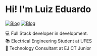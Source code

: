 
<h1>Hi! I'm Luiz Eduardo</h1>

[![Blog](https://img.shields.io/badge/LinkedIn-0077B5?style=for-the-badge&logo=linkedin&logoColor=white)](https://www.linkedin.com/in/luizeduardovae/)
[![Blog](https://img.shields.io/badge/Instagram-E4405F?style=for-the-badge&logo=instagram&logoColor=white)](https://www.instagram.com/dev.luizera/)

💻 Full Stack developer in development.<br>
📚 Electrical Engineering Student at UFES <br>
💼 Technology Consultant at EJ CT Junior

<div  >

  
  
</div>

<div >

  
  
</div>
